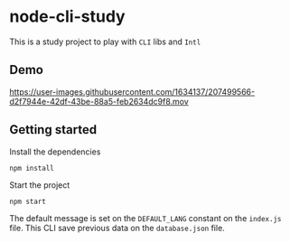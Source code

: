 # node-cli-study

This is a study project to play with `CLI` libs and `Intl`

## Demo

https://user-images.githubusercontent.com/1634137/207499566-d2f7944e-42df-43be-88a5-feb2634dc9f8.mov

## Getting started

Install the dependencies
```
npm install
```

Start the project
```
npm start
```

The default message is set on the `DEFAULT_LANG` constant on the `index.js` file.
This CLI save previous data on the `database.json` file.
